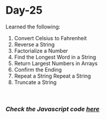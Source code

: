 # Day-25
Learned the following:

1. Convert Celsius to Fahrenheit
2. Reverse a String
3. Factorialize a Number
4. Find the Longest Word in a String
5. Return Largest Numbers in Arrays
6. Confirm the Ending
7. Repeat a String Repeat a String
8. Truncate a String
<br>

### <i>Check the Javascript code [here](./index.js)</i>  
